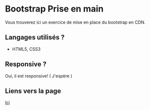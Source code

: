 # Bootstrap Prise en main

Vous trouverez ici un exercice de mise en place du bootstrap en CDN.

## Langages utilisés ?

+ HTML5, CSS3  

## Responsive ?

Oui, il est responsive! ( J'espère )  

## Liens vers la page  

[Içi](https://meuniers.github.io/Bootsrap/)  
